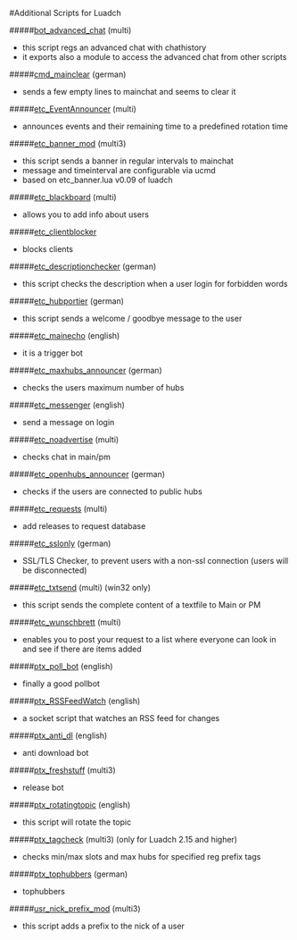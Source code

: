 #Additional Scripts for Luadch

#####[bot_advanced_chat](https://github.com/luadch/scripts/tree/master/zip) (multi)
 - this script regs an advanced chat with chathistory
 - it exports also a module to access the advanced chat from other scripts

#####[cmd_mainclear](https://github.com/luadch/scripts/tree/master/zip) (german)
- sends a few empty lines to mainchat and seems to clear it

#####[etc_EventAnnouncer](https://github.com/luadch/scripts/tree/master/zip) (multi)
- announces events and their remaining time to a predefined rotation time

#####[etc_banner_mod](https://github.com/luadch/scripts/tree/master/zip) (multi3)
- this script sends a banner in regular intervals to mainchat
- message and timeinterval are configurable via ucmd
- based on etc_banner.lua v0.09 of luadch

#####[etc_blackboard](https://github.com/luadch/scripts/tree/master/zip) (multi)
- allows you to add info about users

#####[etc_clientblocker](https://github.com/luadch/scripts/tree/master/zip)
- blocks clients

#####[etc_descriptionchecker](https://github.com/luadch/scripts/tree/master/zip) (german)
- this script checks the description when a user login for forbidden words

#####[etc_hubportier](https://github.com/luadch/scripts/tree/master/zip) (german)
- this script sends a welcome / goodbye message to the user

#####[etc_mainecho](https://github.com/luadch/scripts/tree/master/zip) (english)
- it is a trigger bot

#####[etc_maxhubs_announcer](https://github.com/luadch/scripts/tree/master/zip) (german)
- checks the users maximum number of hubs

#####[etc_messenger](https://github.com/luadch/scripts/tree/master/zip) (english)
- send a message on login

#####[etc_noadvertise](https://github.com/luadch/scripts/tree/master/zip) (multi)
- checks chat in main/pm

#####[etc_openhubs_announcer](https://github.com/luadch/scripts/tree/master/zip) (german)
- checks if the users are connected to public hubs

#####[etc_requests](https://github.com/luadch/scripts/tree/master/zip) (multi)
- add releases to request database

#####[etc_sslonly](https://github.com/luadch/scripts/tree/master/zip) (german)
- SSL/TLS Checker, to prevent users with a non-ssl connection (users will be disconnected)

#####[etc_txtsend](https://github.com/luadch/scripts/tree/master/zip) (multi) (win32 only)
- this script sends the complete content of a textfile to Main or PM

#####[etc_wunschbrett](https://github.com/luadch/scripts/tree/master/zip) (multi)
- enables you to post your request to a list where everyone can look in and see if there are items added

#####[ptx_poll_bot](https://github.com/luadch/scripts/tree/master/zip) (english)
- finally a good pollbot

#####[ptx_RSSFeedWatch](https://github.com/luadch/scripts/tree/master/zip) (english)
- a socket script that watches an RSS feed for changes

#####[ptx_anti_dl](https://github.com/luadch/scripts/tree/master/zip) (english)
- anti download bot

#####[ptx_freshstuff](https://github.com/luadch/scripts/tree/master/zip) (multi3)
- release bot

#####[ptx_rotatingtopic](https://github.com/luadch/scripts/tree/master/zip) (english)
- this script will rotate the topic

#####[ptx_tagcheck](https://github.com/luadch/scripts/tree/master/zip) (multi3) (only for Luadch 2.15 and higher)
- checks min/max slots and max hubs for specified reg prefix tags

#####[ptx_tophubbers](https://github.com/luadch/scripts/tree/master/zip) (german)
- tophubbers

#####[usr_nick_prefix_mod](https://github.com/luadch/scripts/tree/master/zip) (multi3)
- this script adds a prefix to the nick of a user
